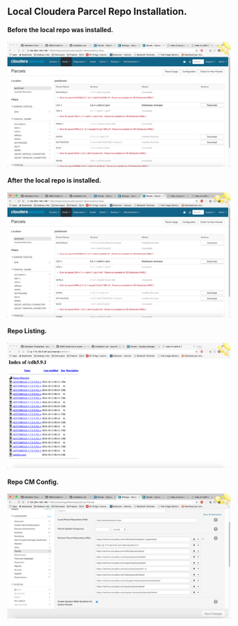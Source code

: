 ## Local Cloudera Parcel Repo Installation.

#### Before the local repo was installed. 
![before_repo](../png/before_repo.png)


#### After the local repo is installed.
![after_repo](../png/after_repo.png)


#### Repo Listing.
![repo_list](../png/local_repo_listing.png)


#### Repo CM Config.
![repo_config](../png/local_repo_add.png)

